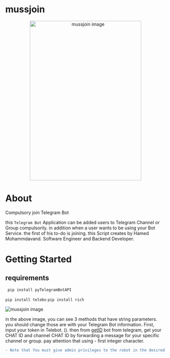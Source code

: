 # mussjoin

<p align="center">
<img src="https://github.com/h4medgit/mussjoin/blob/main/mussjoin.png"
     alt="mussjoin image" width="350" height="500">
</p>


# About
Compulsory join Telegram Bot

this `Telegram Bot` Application can be added users to Telegram Channel or Group compulsorily. in addition when a user wants to be using your Bot Service. the first of his to-do is joining. this Script creates by Hamed Mohammdavand. Software Engineer and Backend Developer.

# Getting Started
## requirements
``` pip install pyTelegramBotAPI```

```pip install telebo```
```pip install rich```

<img src="https://github.com/h4medgit/mussjoin/blob/main/Screenshot%202021-12-03%20064243.jpg"
     alt="mussjoin image">
     
in the above image, you can see 3 methods that have string parameters. you should change those are with your Telegram Bot information. First, input your token in Telebot. (). then from <a href="https://t.me/get_id_bot">getID</a> bot from telegram, get your CHAT ID and channel CHAT ID by forwarding a message for your specific channel or group. pay attention that using - first integer character.

```diff
- Note that You must give admin privileges to the robot in the desired group or channel
